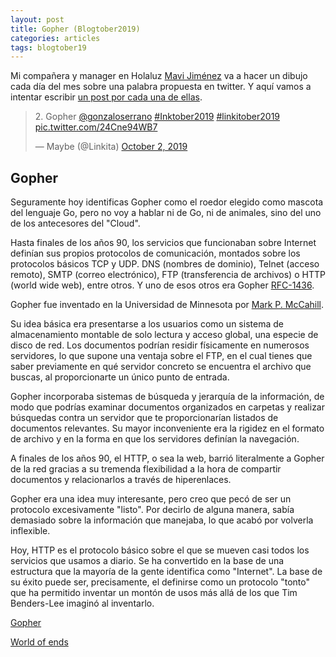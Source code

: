 ```yaml
---
layout: post
title: Gopher (Blogtober2019)
categories: articles
tags: blogtober19
---
```


Mi compañera y manager en Holaluz [Mavi Jiménez](https://twitter.com/Linkita) va a hacer un dibujo cada día del mes sobre una palabra propuesta en twitter. Y aquí vamos a intentar escribir [un post por cada una de ellas](https://franiglesias.github.io/blogtober19-status/).

<blockquote class="twitter-tweet" data-conversation="none" data-theme="dark"><p lang="en" dir="ltr">2. Gopher <a href="https://twitter.com/gonzaloserrano?ref_src=twsrc%5Etfw">@gonzaloserrano</a> <a href="https://twitter.com/hashtag/Inktober2019?src=hash&amp;ref_src=twsrc%5Etfw">#Inktober2019</a> <a href="https://twitter.com/hashtag/linkitober2019?src=hash&amp;ref_src=twsrc%5Etfw">#linkitober2019</a> <a href="https://t.co/24Cne94WB7">pic.twitter.com/24Cne94WB7</a></p>&mdash; Maybe (@Linkita) <a href="https://twitter.com/Linkita/status/1179492009939263488?ref_src=twsrc%5Etfw">October 2, 2019</a></blockquote> <script async src="https://platform.twitter.com/widgets.js" charset="utf-8"></script>

## Gopher

Seguramente hoy identificas Gopher como el roedor elegido como mascota del lenguaje Go, pero no voy a hablar ni de Go, ni de animales, sino del uno de los antecesores del "Cloud".

Hasta finales de los años 90, los servicios que funcionaban sobre Internet definían sus propios protocolos de comunicación, montados sobre los protocolos básicos TCP y UDP. DNS (nombres de dominio), Telnet (acceso remoto), SMTP (correo electrónico), FTP (transferencia de archivos) o HTTP (world wide web), entre otros. Y uno de esos otros era Gopher [RFC-1436](http://www.faqs.org/rfcs/rfc1436.html).

Gopher fue inventado en la Universidad de Minnesota por [Mark P. McCahill](https://en.wikipedia.org/wiki/Mark_P._McCahill).

Su idea básica era presentarse a los usuarios como un sistema de almacenamiento montable de solo lectura y acceso global, una especie de disco de red. Los documentos podrían residir físicamente en numerosos servidores, lo que supone una ventaja sobre el FTP, en el cual tienes que saber previamente en qué servidor concreto se encuentra el archivo que buscas, al proporcionarte un único punto de entrada.

Gopher incorporaba sistemas de búsqueda y jerarquía de la información, de modo que podrías examinar documentos organizados en carpetas y realizar búsquedas contra un servidor que te proporcionarían listados de documentos relevantes. Su mayor inconveniente era la rigidez en el formato de archivo y en la forma en que los servidores definían la navegación.

A finales de los años 90, el HTTP, o sea la web, barrió literalmente a Gopher de la red gracias a su tremenda flexibilidad a la hora de compartir documentos y relacionarlos a través de hiperenlaces. 

Gopher era una idea muy interesante, pero creo que pecó de ser un protocolo excesivamente "listo". Por decirlo de alguna manera, sabía demasiado sobre la información que manejaba, lo que acabó por volverla inflexible.

Hoy, HTTP es el protocolo básico sobre el que se mueven casi todos los servicios que usamos a diario. Se ha convertido en la base de una estructura que la mayoría de la gente identifica como "Internet". La base de su éxito puede ser, precisamente, el definirse como un protocolo "tonto" que ha permitido inventar un montón de usos más allá de los que Tim Benders-Lee imaginó al inventarlo.

[Gopher](http://personales.upv.es/rmartin/TcpIp/cap06s01.html)

[World of ends](https://worldofends.com)

